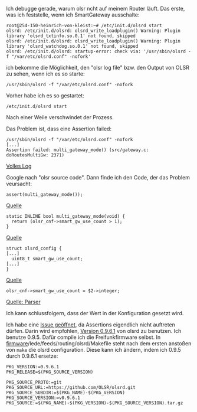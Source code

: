 
Ich debugge gerade, warum olsr ncht auf meinem Router läuft.
Das erste, was ich feststelle, wenn ich SmartGateway ausschalte:

```
root@254-150-heinrich-von-kleist:~# /etc/init.d/olsrd start
olsrd: /etc/init.d/olsrd: olsrd_write_loadplugin() Warning: Plugin library 'olsrd_txtinfo.so.0.1' not found, skipped
olsrd: /etc/init.d/olsrd: olsrd_write_loadplugin() Warning: Plugin library 'olsrd_watchdog.so.0.1' not found, skipped
olsrd: /etc/init.d/olsrd: startup-error: check via: '/usr/sbin/olsrd -f "/var/etc/olsrd.conf" -nofork'
```

ich bekomme die Möglichkeit, den "olsr log file" bzw. den Output von OLSR zu sehen,
wenn ich es so starte:

```
/usr/sbin/olsrd -f "/var/etc/olsrd.conf" -nofork
```

Vorher habe ich es so gestartet:

```
/etc/init.d/olsrd start
```

Nach einer Weile verschwindet der Prozess.

Das Problem ist, dass eine Assertion failed:
```
/usr/sbin/olsrd -f "/var/etc/olsrd.conf" -nofork
[...]
Assertion failed: multi_gateway_mode() (src/gateway.c: doRoutesMultiGw: 2371)
```
[Volles Log][issue]

Google nach "olsr source code".
Dann finde ich den Code, der das Problem veursacht:

```
assert(multi_gateway_mode());
```
[Quelle](https://github.com/OLSR/olsrd/blob/master/src/gateway.c#L2380)

```
static INLINE bool multi_gateway_mode(void) {
  return (olsr_cnf->smart_gw_use_count > 1);
}
```
[Quelle](https://github.com/OLSR/olsrd/blob/9055710306714b9a363b89c20b7451c74dbd46ce/src/gateway.h#L67)

```
struct olsrd_config {
[...]
  uint8_t smart_gw_use_count;
[...]
}
```
[Quelle](https://github.com/OLSR/olsrd/blob/9055710306714b9a363b89c20b7451c74dbd46ce/src/olsr_cfg.h#L329)

```
olsr_cnf->smart_gw_use_count = $2->integer;
```
[Quelle: Parser](https://github.com/OLSR/olsrd/blob/9055710306714b9a363b89c20b7451c74dbd46ce/src/cfgparser/oparse.y#L1360)

Ich kann schlussfolgern, dass der Wert in der Konfiguration gesetzt wird. 

Ich habe eine [Issue geöffnet][issue], da Assertions eigendlich nicht auftreten dürfen.
Darin wird empfohlen, [Version 0.9.6.1](https://github.com/OLSR/olsrd/tree/v0.9.6.1) von olsrd zu benutzen.
Ich benutze 0.9.5.
Dafür compile ich die Freifunkfirmware selbst.
In [firmware](https://github.com/freifunk-berlin/firmware)/lede/feeds/routing/olsrd/Makefile
steht nach dem ersten anstoßen von `make` die olsrd configuration.
Diese kann ich ändern, indem ich 0.9.5 durch 0.9.6.1 ersetze:

```
PKG_VERSION:=0.9.6.1
PKG_RELEASE=$(PKG_SOURCE_VERSION)

PKG_SOURCE_PROTO:=git
PKG_SOURCE_URL:=https://github.com/OLSR/olsrd.git
PKG_SOURCE_SUBDIR:=$(PKG_NAME)-$(PKG_VERSION)
PKG_SOURCE_VERSION:=v0.9.6.1
PKG_SOURCE:=$(PKG_NAME)-$(PKG_VERSION)-$(PKG_SOURCE_VERSION).tar.gz
```





[issue]: https://github.com/OLSR/olsrd/issues/21